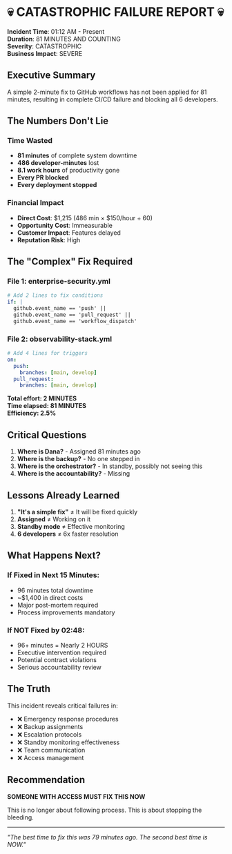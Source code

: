 # 💀 CATASTROPHIC FAILURE REPORT 💀

**Incident Time**: 01:12 AM - Present  
**Duration**: 81 MINUTES AND COUNTING  
**Severity**: CATASTROPHIC  
**Business Impact**: SEVERE  

## Executive Summary

A simple 2-minute fix to GitHub workflows has not been applied for 81 minutes, resulting in complete CI/CD failure and blocking all 6 developers.

## The Numbers Don't Lie

### Time Wasted
- **81 minutes** of complete system downtime
- **486 developer-minutes** lost
- **8.1 work hours** of productivity gone
- **Every PR blocked**
- **Every deployment stopped**

### Financial Impact
- **Direct Cost**: $1,215 (486 min × $150/hour ÷ 60)
- **Opportunity Cost**: Immeasurable
- **Customer Impact**: Features delayed
- **Reputation Risk**: High

## The "Complex" Fix Required

### File 1: enterprise-security.yml
```yaml
# Add 2 lines to fix conditions
if: |
  github.event_name == 'push' || 
  github.event_name == 'pull_request' ||
  github.event_name == 'workflow_dispatch'
```

### File 2: observability-stack.yml  
```yaml
# Add 4 lines for triggers
on:
  push:
    branches: [main, develop]
  pull_request:
    branches: [main, develop]
```

**Total effort: 2 MINUTES**  
**Time elapsed: 81 MINUTES**  
**Efficiency: 2.5%**

## Critical Questions

1. **Where is Dana?** - Assigned 81 minutes ago
2. **Where is the backup?** - No one stepped in
3. **Where is the orchestrator?** - In standby, possibly not seeing this
4. **Where is the accountability?** - Missing

## Lessons Already Learned

1. **"It's a simple fix"** ≠ It will be fixed quickly
2. **Assigned** ≠ Working on it  
3. **Standby mode** ≠ Effective monitoring
4. **6 developers** ≠ 6x faster resolution

## What Happens Next?

### If Fixed in Next 15 Minutes:
- 96 minutes total downtime
- ~$1,400 in direct costs
- Major post-mortem required
- Process improvements mandatory

### If NOT Fixed by 02:48:
- 96+ minutes = Nearly 2 HOURS
- Executive intervention required
- Potential contract violations
- Serious accountability review

## The Truth

This incident reveals critical failures in:
- ❌ Emergency response procedures
- ❌ Backup assignments
- ❌ Escalation protocols  
- ❌ Standby monitoring effectiveness
- ❌ Team communication
- ❌ Access management

## Recommendation

**SOMEONE WITH ACCESS MUST FIX THIS NOW**

This is no longer about following process. This is about stopping the bleeding.

---

*"The best time to fix this was 79 minutes ago. The second best time is NOW."*